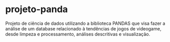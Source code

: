 # projeto-panda
Projeto de ciência de dados utilizando a biblioteca PANDAS que visa fazer a análise de um database relacionado à tendências de jogos de videogame, desde limpeza e processamento, análises descritivas e visualização.
